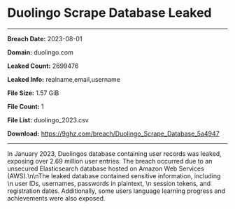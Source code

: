 # Duolingo Scrape Database Leaked

------------
**Breach Date:** 2023-08-01

**Domain:** duolingo.com

**Leaked Count:** 2699476

**Leaked Info:** realname,email,username

**File Size:** 1.57 GiB

**File Count:** 1

**File List:** duolingo_2023.csv

**Download:** https://9ghz.com/breach/Duolingo_Scrape_Database_5a4947

------------
In January 2023, Duolingos database containing user records was leaked, exposing over 2.69 million user entries. The breach occurred due to an unsecured Elasticsearch database hosted on Amazon Web Services (AWS).\n\nThe leaked database contained sensitive information, including \n user IDs, usernames, passwords in plaintext, \n session tokens, and registration dates. Additionally, some users language learning progress and achievements were also exposed.

